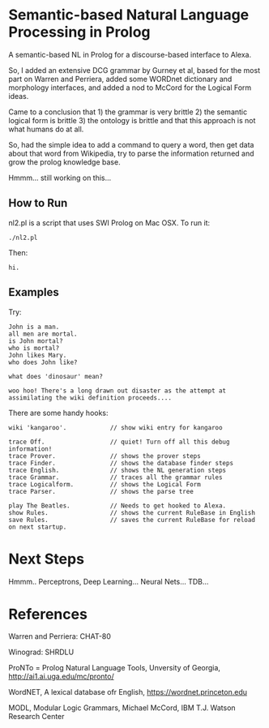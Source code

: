 # Semantic-based Natural Language Processing in Prolog

A semantic-based NL in Prolog for a discourse-based interface to Alexa.

So, I added an extensive DCG grammar by Gurney et al, based for the most part on Warren and Perriera, added some WORDnet dictionary and morphology interfaces, and added a nod to McCord for the Logical Form ideas.

Came to a conclusion that 1) the grammar is very brittle 2) the semantic logical form is brittle 3) the ontology is brittle and that this approach is not what humans do at all.

So, had the simple idea to add a command to query a word, then get data about that word from Wikipedia, try to parse the information returned and grow the prolog knowledge base. 

Hmmm... still working on this...

## How to Run

nl2.pl is a script that uses SWI Prolog on Mac OSX. To run it:

```
./nl2.pl
```
Then:
```
hi.
```

## Examples

Try: 

```
John is a man.
all men are mortal.
is John mortal?
who is mortal?
John likes Mary.
who does John like?

what does 'dinosaur' mean?

woo hoo! There's a long drawn out disaster as the attempt at assimilating the wiki definition proceeds....

```

There are some handy hooks:

```
wiki 'kangaroo'.            // show wiki entry for kangaroo

trace Off.                  // quiet! Turn off all this debug information!
trace Prover.               // shows the prover steps
trace Finder.               // shows the database finder steps
trace English.              // shows the NL generation steps
trace Grammar.              // traces all the grammar rules
trace Logicalform.          // shows the Logical Form
trace Parser.               // shows the parse tree

play The Beatles.           // Needs to get hooked to Alexa.
show Rules.                 // shows the current RuleBase in English
save Rules.                 // saves the current RuleBase for reload on next startup.

```

# Next Steps

Hmmm.. Perceptrons, Deep Learning... Neural Nets... TDB...

# References

Warren and Perriera: CHAT-80

Winograd: SHRDLU

ProNTo = Prolog Natural Language Tools, Unversity of Georgia, http://ai1.ai.uga.edu/mc/pronto/

WordNET, A lexical database ofr English, https://wordnet.princeton.edu

MODL, Modular Logic Grammars, Michael McCord, IBM T.J. Watson Research Center

